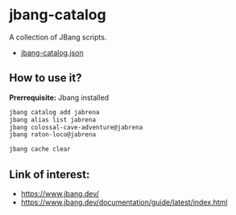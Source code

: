 # jbang-catalog

A collection of JBang scripts.

- [jbang-catalog.json](jbang-catalog.json)

## How to use it?

**Prerrequisite:** Jbang installed

```bash
jbang catalog add jabrena
jbang alias list jabrena
jbang colossal-cave-adventure@jabrena
jbang raton-loco@jabrena

jbang cache clear
```

## Link of interest:

- https://www.jbang.dev/
- https://www.jbang.dev/documentation/guide/latest/index.html
